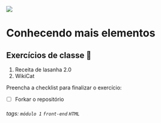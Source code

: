 ![](https://i.imgur.com/xG74tOh.png)

# Conhecendo mais elementos

## Exercícios de classe 🏫

1. Receita de lasanha 2.0
2. WikiCat


Preencha a checklist para finalizar o exercício:
-   [ ] Forkar o repositório

###### tags: `módulo 1` `front-end` `HTML`
